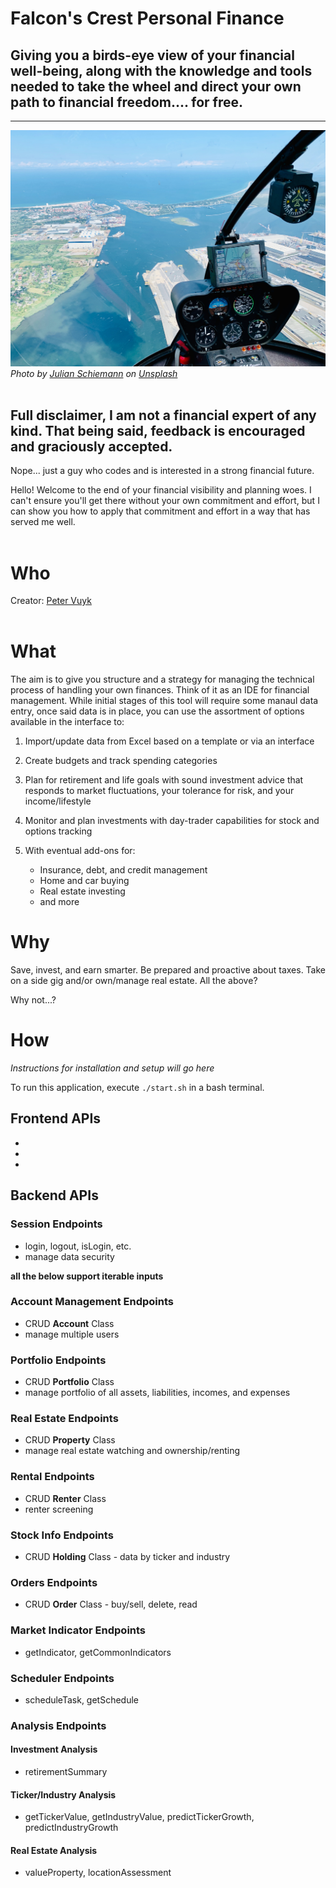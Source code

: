 # Falcon's Crest Personal Finance
## Giving you a birds-eye view of your financial well-being, along with the knowledge and tools needed to take the wheel and direct your own path to financial freedom.... for free.
<hr>

<img src="misc/julian-schiemann-aLeUVBr9E8U-unsplash.jpg">
<em><span>Photo by <a href="https://unsplash.com/@bonvoyagepictures?utm_source=unsplash&amp;utm_medium=referral&amp;utm_content=creditCopyText">Julian Schiemann</a> on <a href="https://unsplash.com/s/photos/cockpit?utm_source=unsplash&amp;utm_medium=referral&amp;utm_content=creditCopyText">Unsplash</a></span></em>
<br>
<br>

## Full disclaimer, I am not a financial expert of any kind. That being said, feedback is encouraged and graciously accepted.

Nope... just a guy who codes and is interested in a strong financial future.

Hello! Welcome to the end of your financial visibility and planning woes. I can't ensure you'll get there without your own commitment and effort, but I can show you how to apply that commitment and effort in a way that has served me well.
<br><br>

# Who

Creator: <a href="https://github.com/petervuyk456">Peter Vuyk</a>
<br><br>

# What 
 
The aim is to give you structure and a strategy for managing the technical process of handling your own finances. Think of it as an IDE for financial management. 
While initial stages of this tool will require some manaul data entry, once said data is in place, you can use the assortment of options available in the interface to:

1. Import/update data from Excel based on a template or via an interface

2. Create budgets and track spending categories

3. Plan for retirement and life goals with sound investment advice that responds to market fluctuations, your tolerance for risk, and your income/lifestyle 

4. Monitor and plan investments with day-trader capabilities for stock and options tracking

5. With eventual add-ons for:
   - Insurance, debt, and credit management
   - Home and car buying
   - Real estate investing 
   - and more

# Why

Save, invest, and earn smarter. Be prepared and proactive about taxes. Take on a side gig and/or own/manage real estate. All the above?

Why not...?


# How

_Instructions for installation and setup will go here_

To run this application, execute `./start.sh` in a bash terminal.

## Frontend APIs

* 
* 
* 

## Backend APIs

### Session Endpoints  
* login, logout, isLogin, etc.
* manage data security

__all the below support iterable inputs__  
### Account Management Endpoints  
* CRUD **Account** Class
* manage multiple users
### Portfolio Endpoints
* CRUD **Portfolio** Class
* manage portfolio of all assets, liabilities, incomes, and expenses
### Real Estate Endpoints
* CRUD **Property** Class
* manage real estate watching and ownership/renting
### Rental Endpoints
* CRUD **Renter** Class
* renter screening
### Stock Info Endpoints
* CRUD **Holding** Class - data by ticker and industry 
### Orders Endpoints
* CRUD **Order** Class - buy/sell, delete, read
### Market Indicator Endpoints
* getIndicator, getCommonIndicators
### Scheduler Endpoints
* scheduleTask, getSchedule
### Analysis Endpoints
#### Investment Analysis
* retirementSummary
#### Ticker/Industry Analysis
* getTickerValue, getIndustryValue, predictTickerGrowth, predictIndustryGrowth
#### Real Estate Analysis
* valueProperty, locationAssessment

